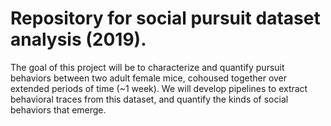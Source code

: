 # Repository for social pursuit dataset analysis (2019). 

The goal of this project will be to characterize and quantify pursuit behaviors between two adult female mice, cohoused together over extended periods of time (~1 week). We will develop pipelines to extract behavioral traces from this dataset, and quantify the kinds of social behaviors that emerge. 


